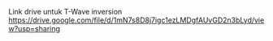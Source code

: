 Link drive untuk T-Wave inversion
https://drive.google.com/file/d/1mN7s8D8j7igc1ezLMDgfAUvGD2n3bLyd/view?usp=sharing
